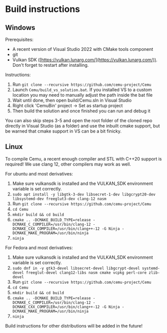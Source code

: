 # Build instructions

## Windows

Prerequisites:
- A recent version of Visual Studio 2022 with CMake tools component
- git
- Vulkan SDK ([https://vulkan.lunarg.com/](https://vulkan.lunarg.com/)). Don't forget to restart after installing.

Instructions:

1) Run `git clone --recursive https://github.com/cemu-project/Cemu`
2) Launch `Cemu/build_vs_solution.bat`. If you installed VS to a custom location you may need to manually adjust the path inside the bat file
3) Wait until done, then open build/Cemu.sln in Visual Studio
4) Right click 'CemuBin' project -> Set as startup project
5) Then build the solution and once finished you can run and debug it

You can also skip steps 3-5 and open the root folder of the cloned repo directly in Visual Studio (as a folder) and use the inbuilt cmake support, but be warned that cmake support in VS can be a bit finicky.

## Linux

To compile Cemu, a recent enough compiler and STL with C++20 support is required! We use clang 12, other compilers may work as well.

For ubuntu and most derivatives:

1) Make sure vulkansdk is installed and the VULKAN_SDK environment variable is set correctly.
2) `sudo apt install -y libgtk-3-dev libsecret-1-dev libgcrypt20-dev libsystemd-dev freeglut3-dev clang-12 nasm`
3) Run `git clone --recursive https://github.com/cemu-project/Cemu`
4) `cd Cemu`
5) `mkdir build && cd build`
6) `cmake .. -DCMAKE_BUILD_TYPE=release -DCMAKE_C_COMPILER=/usr/bin/clang-12 -DCMAKE_CXX_COMPILER=/usr/bin/clang++-12 -G Ninja -DCMAKE_MAKE_PROGRAM=/usr/bin/ninja`
8) `ninja`

For Fedora and most derivatives:

1) Make sure vulkansdk is installed and the VULKAN_SDK environment variable is set correctly.
2) `sudo dnf in -y gtk3-devel libsecret-devel libgcrypt-devel systemd-devel freeglut-devel clang12-libs nasm cmake vcpkg perl-core zlib-devel`
3) Run `git clone --recursive https://github.com/cemu-project/Cemu`
4) `cd Cemu`
5) `mkdir build && cd build`
6) `cmake .. -DCMAKE_BUILD_TYPE=release -DCMAKE_C_COMPILER=/usr/bin/clang-12 -DCMAKE_CXX_COMPILER=/usr/bin/clang++-12 -G Ninja -DCMAKE_MAKE_PROGRAM=/usr/bin/ninja`
8) `ninja`

Build instructions for other distributions will be added in the future!
